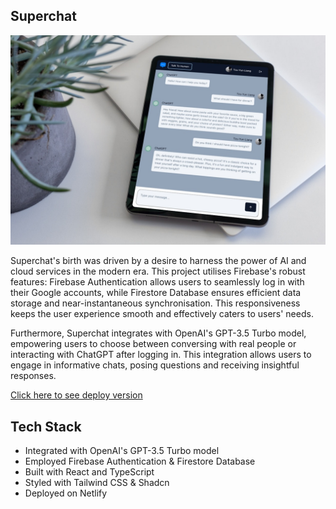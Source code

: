 ## Superchat

![website screenshot](/public/preview.jpg)

Superchat's birth was driven by a desire to harness the power of AI and cloud services in the modern era. This project utilises Firebase's robust features: Firebase Authentication allows users to seamlessly log in with their Google accounts, while Firestore Database ensures efficient data storage and near-instantaneous synchronisation. This responsiveness keeps the user experience smooth and effectively caters to users' needs.

Furthermore, Superchat integrates with OpenAI's GPT-3.5 Turbo model, empowering users to choose between conversing with real people or interacting with ChatGPT after logging in. This integration allows users to engage in informative chats, posing questions and receiving insightful responses.

[Click here to see deploy version](https://vermillion-bubblegum-078df7.netlify.app/)

## Tech Stack

- Integrated with OpenAI's GPT-3.5 Turbo model
- Employed Firebase Authentication & Firestore Database
- Built with React and TypeScript
- Styled with Tailwind CSS & Shadcn
- Deployed on Netlify
